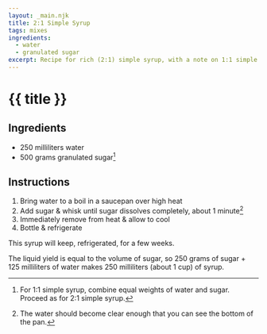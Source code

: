 ```yaml
---
layout: _main.njk
title: 2:1 Simple Syrup
tags: mixes
ingredients:
  - water
  - granulated sugar
excerpt: Recipe for rich (2:1) simple syrup, with a note on 1:1 simple syrup
---
```


<!-- markdownlint-disable MD025 -->
# {{ title }}
<!-- markdownlint-disable MD025 -->

## Ingredients

* 250 milliliters water
* 500 grams granulated sugar[^1]

[^1]: For 1:1 simple syrup, combine equal weights of water and sugar. Proceed as for 2:1 simple syrup.

## Instructions

1. Bring water to a boil in a saucepan over high heat
2. Add sugar & whisk until sugar dissolves completely, about 1 minute[^2]
3. Immediately remove from heat & allow to cool
4. Bottle & refrigerate

[^2]: The water should become clear enough that you can see the bottom of the pan.

<tiki-callout type="note">

  This syrup will keep, refrigerated, for a few weeks.

</tiki-callout>

<tiki-callout type="tip">

  The liquid yield is equal to the volume of sugar, so 250 grams of sugar + 125 milliliters of water makes 250 milliliters (about 1 cup) of syrup.

</tiki-callout>

